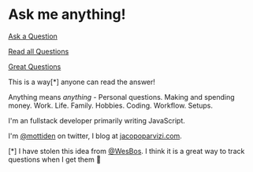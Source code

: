 # Ask me anything!

[Ask a Question](../../issues/new)

[Read all Questions](../../issues?q=is%3Aissue+is%3Aclosed)

[Great Questions](../../issues?q=label%3A"Great+Q%21"+is%3Aclosed)


This is a way[*] anyone can read the answer!

Anything means _anything_ - Personal questions. Making and spending money. Work. Life. Family. Hobbies. Coding. Workflow. Setups.

I'm an fullstack developer primarily writing JavaScript.

I'm [@mottiden](https://twitter.com/mottiden) on twitter, I blog at [jacopoparvizi.com](https://jacopoparvizi.com). 


[*] I have stolen this idea from [@WesBos](https://github.com/wesbos/ama). I think it is a great way to track questions when I get them 💬

